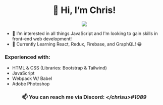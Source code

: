 <h1 align="center">👋 Hi, I’m Chris!</h1>
<p align="center"><img src="https://media2.giphy.com/media/6r7TXx0ZHCs4KC7A7X/200w.gif?cid=6c09b9525joizbc5x1t5n0bfju9hz36o02w52ekclvblb9v3&rid=200w.gif&ct=g"></p>

- 👀 I’m interested in all things JavaScript and I'm looking to gain skills in front-end web development!
- 🌱 Currently Learning React, Redux, Firebase, and GraphQL! 😁 
### Experienced with:
- HTML & CSS (Libraries: Bootstrap & Tailwind)
- JavaScript
- Webpack W/ Babel
- Adobe Photoshop 

<h3 align="center">📫 You can reach me via Discord: <em>&lt;/chrisu&gt;#1089</em></h3>

